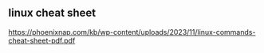 ## linux cheat sheet
https://phoenixnap.com/kb/wp-content/uploads/2023/11/linux-commands-cheat-sheet-pdf.pdf
